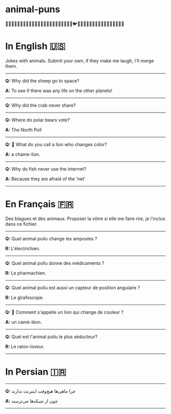 # animal-puns
🐶🐱🐭🐹🐰🦊🐻🐼🐨🐯🦁🐮🐷🐽🐸🐵🙈🙉🙊🐒🦍🐔🐧🐦🐤🐣🐥🦆🦅🦉🦇🐺🐗🦊🐴🦄🐝🐛🦋🐌

# In English 🇺🇸
Jokes with animals. Submit your own, if they make me laugh, I'll merge them.

---

**Q:** Why did the sheep go to space?

**A:** To see if there was any life on the other planets!

---

**Q:** Why did the crab never share?


---

**Q:** Where do polar bears vote?

**A:** The North Poll

---

**Q:** 🦁 What do you call a lion who changes color?

**A:** a chame-lion.

---

**Q:** Why do fish never use the internet?

**A:** Because they are afraid of the 'net'

---

# En Français 🇫🇷
Des blagues et des animaux. Proposer la vôtre si elle me faire rire, je l'inclus dans ce fichier.

---

**Q:** Quel animal poilu change les ampoules ?

**R:** L'électrichien.

---

**Q:** Quel animal poilu donne des médicaments ?

**R:** Le pharmachien.

---

**Q:** Quel animal poilu est aussi un capteur de position angulaire ?

**R:** Le girafoscope.

---

**Q:** 🦁 Comment s'appelle un lion qui change de couleur ?

**A:** un camé-léon.

---

**Q:** Quel est l'animal poilu le plus séducteur?

**R:** Le raton-loveur.

---

# In Persian 🇮🇷

---

**Q:** چرا ماهی‌ها هیچ‌وقت اینترنت ندارند

**A:** چون از شبکه‌ها می‌ترسند     

---

